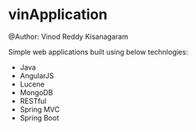 vinApplication
=======
@Author: Vinod Reddy Kisanagaram

Simple web applications built using below technlogies:

- Java
- AngularJS
- Lucene
- MongoDB
- RESTful
- Spring MVC
- Spring Boot
